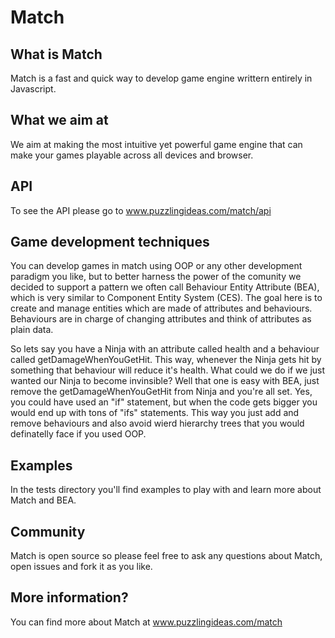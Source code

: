 Match
=====

## What is Match

Match is a fast and quick way to develop game engine writtern entirely in Javascript.

## What we aim at

We aim at making the most intuitive yet powerful game engine that can make your games playable across all devices and browser.

## API

To see the API please go to www.puzzlingideas.com/match/api

## Game development techniques

You can develop games in match using OOP or any other development paradigm you like, but to better harness the power of the comunity we decided to support a pattern we often call Behaviour Entity Attribute (BEA), which is very similar to Component Entity System (CES).
The goal here is to create and manage entities which are made of attributes and behaviours. 
Behaviours are in charge of changing attributes and think of attributes as plain data.

So lets say you have a Ninja with an attribute called health and a behaviour called getDamageWhenYouGetHit. This way, whenever the Ninja gets hit by something that behaviour will reduce it's health.
What could we do if we just wanted our Ninja to become invinsible? Well that one is easy with BEA, just remove the getDamageWhenYouGetHit from Ninja and you're all set. Yes, you could have used an "if" statement, but when the code gets bigger you would end up with tons of "ifs" statements. This way you just add and remove behaviours and also avoid wierd hierarchy trees that you would definatelly face if you used OOP.

## Examples

In the tests directory you'll find examples to play with and learn more about Match and BEA.

## Community

Match is open source so please feel free to ask any questions about Match, open issues and fork it as you like.

## More information?

You can find more about Match at www.puzzlingideas.com/match
